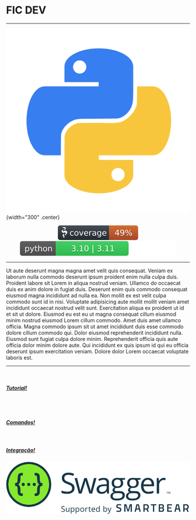 # FIC DEV

---
![logo do projeto](assets/logo.png){width="300" .center}

<!-- markdownlint-disable MD033 -->
<p align="center">
<a href="https://coverage.readthedocs.io/en/7.2.2/" target="_blank">
    <img src="assets/coverage.svg" alt="Coverage">
</a>
<a href="https://www.python.org/" target="_blank">
    <img src="assets/python_version.svg" alt="Python versions">
</a>
</p>

---
Ut aute deserunt magna magna amet velit quis consequat. Veniam ex laborum nulla commodo deserunt ipsum proident enim nulla culpa duis. Proident labore sit Lorem in aliqua nostrud veniam. Ullamco do occaecat duis ex anim dolore in fugiat duis.
Deserunt enim quis commodo consequat eiusmod magna incididunt ad nulla ea. Non mollit ex est velit culpa commodo sunt id in nisi. Voluptate adipisicing aute mollit mollit veniam amet incididunt occaecat nostrud velit sunt.
Exercitation aliqua ex proident ut id et sit ut dolore. Eiusmod eu est eu ut magna consequat cillum eiusmod minim nostrud eiusmod Lorem cillum commodo. Amet duis amet ullamco officia.
Magna commodo ipsum sit ut amet incididunt duis esse commodo dolore cillum commodo qui. Dolor eiusmod reprehenderit incididunt nulla. Eiusmod sunt fugiat culpa dolore minim. Reprehenderit officia quis aute officia dolor minim dolore aute. Qui incididunt ex quis ipsum id qui eu officia deserunt ipsum exercitation veniam. Dolore dolor Lorem occaecat voluptate laboris est.

---

<div id="cards">

  <a  class="card" href="./_01_tutorial/" taget="_blank">
      <br/>
      <h5 class="title-card-h5" >Tutorial!</h5>
      <br/>
  </a>

  <a class="card" href="./_02_comandos" taget="_blank">
      <br/>
      <h5 class="title-card-h5">Comandos!</h5>
      <br/>
  </a>

  <a  class="card" href="app/api/integration/integration" taget="_blank">
      <h5 class="title-card-h5">Integração!</h5>
      <img src="./assets/integracao.svg" alt="Integração">
    </div>
</div>
